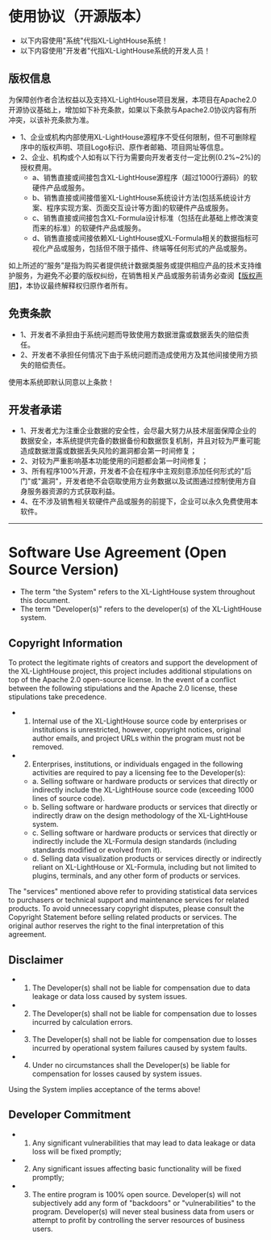 # 使用协议（开源版本）

- 以下内容使用"系统"代指XL-LightHouse系统！
- 以下内容使用"开发者"代指XL-LightHouse系统的开发人员！

## 版权信息
为保障创作者合法权益以及支持XL-LightHouse项目发展，本项目在Apache2.0开源协议基础上，增加如下补充条款，如果以下条款与Apache2.0协议内容有所冲突，以该补充条款为准。

- 1、企业或机构内部使用XL-LightHouse源程序不受任何限制，但不可删除程序中的版权声明、项目Logo标识、原作者邮箱、项目网址等信息。
- 2、企业、机构或个人如有以下行为需要向开发者支付一定比例(0.2%~2%)的授权费用。
    -  a、销售直接或间接包含XL-LightHouse源程序（超过1000行源码）的软硬件产品或服务。
    -  b、销售直接或间接借鉴XL-LightHouse系统设计方法(包括系统设计方案、程序实现方案、页面交互设计等方面)的软硬件产品或服务。
    -  c、销售直接或间接包含XL-Formula设计标准（包括在此基础上修改演变而来的标准）的软硬件产品或服务。
    -  d、销售直接或间接依赖XL-LightHouse或XL-Formula相关的数据指标可视化产品或服务，包括但不限于插件、终端等任何形式的产品或服务。

如上所述的“服务”是指为购买者提供统计数据类服务或提供相应产品的技术支持维护服务，为避免不必要的版权纠纷，在销售相关产品或服务前请务必查阅【<a style="color:inherit" href="https://dtstep.com/zh/copyright/01.html" target="_blank">版权声明</a>】，本协议最终解释权归原作者所有。

## 免责条款
- 1、开发者不承担由于系统问题而导致使用方数据泄露或数据丢失的赔偿责任。
- 2、开发者不承担任何情况下由于系统问题而造成使用方及其他间接使用方损失的赔偿责任。

使用本系统即默认同意以上条款！

## 开发者承诺

- 1、开发者尤为注重企业数据的安全性，会尽最大努力从技术层面保障企业的数据安全，本系统提供完备的数据备份和数据恢复机制，并且对较为严重可能造成数据泄露或数据丢失风险的漏洞都会第一时间修复；
- 2、对较为严重影响基本功能使用的问题都会第一时间修复；
- 3、所有程序100%开源，开发者不会在程序中主观刻意添加任何形式的"后门"或"漏洞"，开发者绝不会窃取使用方业务数据以及试图通过控制使用方自身服务器资源的方式获取利益。
- 4、在不涉及销售相关软硬件产品或服务的前提下，企业可以永久免费使用本软件。


___

# Software Use Agreement (Open Source Version)

- The term "the System" refers to the XL-LightHouse system throughout this document.
- The term "Developer(s)" refers to the developer(s) of the XL-LightHouse system.

## Copyright Information
To protect the legitimate rights of creators and support the development of the XL-LightHouse project, this project includes additional stipulations on top of the Apache 2.0 open-source license. In the event of a conflict between the following stipulations and the Apache 2.0 license, these stipulations take precedence.

- 1. Internal use of the XL-LightHouse source code by enterprises or institutions is unrestricted, however, copyright notices, original author emails, and project URLs within the program must not be removed.
- 2. Enterprises, institutions, or individuals engaged in the following activities are required to pay a licensing fee to the Developer(s):
  -  a. Selling software or hardware products or services that directly or indirectly include the XL-LightHouse source code (exceeding 1000 lines of source code).
  -  b. Selling software or hardware products or services that directly or indirectly draw on the design methodology of the XL-LightHouse system.
  -  c. Selling software or hardware products or services that directly or indirectly include the XL-Formula design standards (including standards modified or evolved from it).
  -  d. Selling data visualization products or services directly or indirectly reliant on XL-LightHouse or XL-Formula, including but not limited to plugins, terminals, and any other form of products or services.

The "services" mentioned above refer to providing statistical data services to purchasers or technical support and maintenance services for related products. To avoid unnecessary copyright disputes, please consult the Copyright Statement before selling related products or services. The original author reserves the right to the final interpretation of this agreement.

## Disclaimer

- 1. The Developer(s) shall not be liable for compensation due to data leakage or data loss caused by system issues.
- 2. The Developer(s) shall not be liable for compensation due to losses incurred by calculation errors.
- 3. The Developer(s) shall not be liable for compensation due to losses incurred by operational system failures caused by system faults.
- 4. Under no circumstances shall the Developer(s) be liable for compensation for losses caused by system issues.

Using the System implies acceptance of the terms above!

## Developer Commitment

- 1. Any significant vulnerabilities that may lead to data leakage or data loss will be fixed promptly;
- 2. Any significant issues affecting basic functionality will be fixed promptly;
- 3. The entire program is 100% open source. Developer(s) will not subjectively add any form of "backdoors" or "vulnerabilities" to the program. Developer(s) will never steal business data from users or attempt to profit by controlling the server resources of business users.

